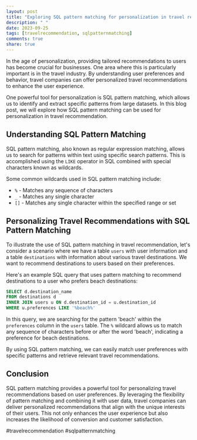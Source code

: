 ```yaml
---
layout: post
title: "Exploring SQL pattern matching for personalization in travel recommendation"
description: " "
date: 2023-09-25
tags: [travelrecommendation, sqlpatternmatching]
comments: true
share: true
---
```


In the age of personalization, providing tailored recommendations to users has become crucial for businesses. One area where this is particularly important is in the travel industry. By understanding user preferences and behavior, travel companies can offer personalized travel recommendations to enhance the user experience.

One powerful tool for personalization is SQL pattern matching, which allows us to identify and extract specific patterns from large datasets. In this blog post, we will explore how SQL pattern matching can be used for personalization in travel recommendation.

## Understanding SQL Pattern Matching

SQL pattern matching, also known as regular expression matching, allows us to search for patterns within text using specific search patterns. This is accomplished using the `LIKE` operator in SQL combined with special characters known as wildcards.

Some common wildcards used in SQL pattern matching include:

- `%` - Matches any sequence of characters
- `_` - Matches any single character
- `[]` - Matches any single character within the specified range or set

## Personalizing Travel Recommendations with SQL Pattern Matching

To illustrate the use of SQL pattern matching in travel recommendation, let's consider a scenario where we have a table `users` with user information and a table `destinations` with information about various travel destinations. We want to recommend destinations to users based on their preferences.

Here's an example SQL query that uses pattern matching to recommend destinations to a user who prefers beach destinations:

```sql
SELECT d.destination_name
FROM destinations d
INNER JOIN users u ON d.destination_id = u.destination_id
WHERE u.preferences LIKE '%beach%'
```

In this query, we are searching for the pattern 'beach' within the `preferences` column in the `users` table. The `%` wildcard allows us to match any sequence of characters before or after the word 'beach', indicating a preference for beach destinations.

By using SQL pattern matching, we can easily match user preferences with specific patterns and retrieve relevant travel recommendations.

## Conclusion

SQL pattern matching provides a powerful tool for personalizing travel recommendations based on user preferences. By leveraging the flexibility of pattern matching and combining it with user data, travel companies can deliver personalized recommendations that align with the unique interests of their users. This not only enhances the user experience but also increases the likelihood of conversion and customer satisfaction.

#travelrecommendation #sqlpatternmatching
